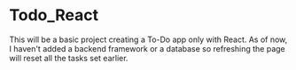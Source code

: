 # Todo_React
This will be a basic project creating a To-Do app only with React. As of now, I haven't added a backend framework or a database so refreshing the page will reset all the tasks set earlier.
